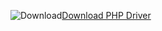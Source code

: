 ![Download](../ssdt/media/download.png)[Download PHP Driver](../connect/php/download-drivers-php-sql-server.md)
